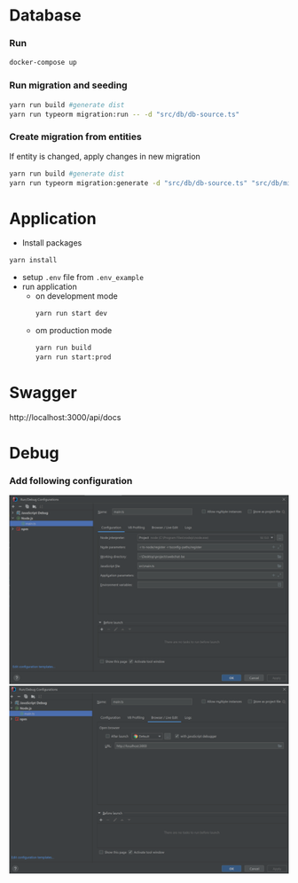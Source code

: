 # Database

### Run
```bash
docker-compose up
```

### Run migration and seeding
```bash
yarn run build #generate dist 
yarn run typeorm migration:run -- -d "src/db/db-source.ts"
```

### Create migration from entities
If entity is changed, apply changes in new migration 
```bash
yarn run build #generate dist 
yarn run typeorm migration:generate -d "src/db/db-source.ts" "src/db/migrations/init"
```
# Application
- Install packages

```bash
yarn install
```

- setup `.env` file from `.env_example`
- run application
  - on development mode
    ```bash
    yarn run start dev
    ```
  - om production mode
    ```bash
    yarn run build
    yarn run start:prod
    ```

# Swagger
http://localhost:3000/api/docs

# Debug
### Add following configuration
![img.png](img.png)
![img_1.png](img_1.png)
